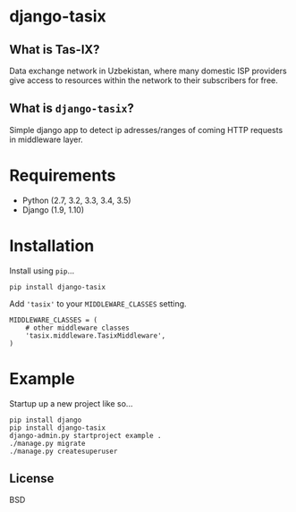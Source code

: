 # django-tasix

## What is Tas-IX?
Data exchange network in Uzbekistan, where many domestic ISP providers give access to resources within the network to their subscribers for free.

## What is `django-tasix`?
Simple django app to detect ip adresses/ranges of coming HTTP requests in middleware layer.

# Requirements

* Python (2.7, 3.2, 3.3, 3.4, 3.5)
* Django (1.9, 1.10)

# Installation

Install using `pip`...

    pip install django-tasix

Add `'tasix'` to your `MIDDLEWARE_CLASSES` setting.

    MIDDLEWARE_CLASSES = (
        # other middleware classes
        'tasix.middleware.TasixMiddleware',
    )

# Example

Startup up a new project like so...

    pip install django
    pip install django-tasix
    django-admin.py startproject example .
    ./manage.py migrate
    ./manage.py createsuperuser

## License
BSD
